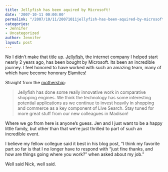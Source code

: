 ```yaml
---
title: Jellyfish has been aquired by Microsoft!
date: '2007-10-11 00:00:00'
permalink: "/2007/10/11/20071011jellyfish-has-been-aquired-by-microsoft/"
categories:
- Jennifer
- Uncategorized
author: Jennifer
layout: post
---
```


No I didn&#8217;t make that title up. <a title="Jellyfish" target="_blank" href="http://www.jellyfish.com">Jellyfish</a>, the internet company I helped start nearly 2 years ago, has been bought by Microsoft. Its been an incredible journey. I feel honored to have worked with such an amazing team, many of which have become honorary Elamites!

Straight from the <a target="_blank" href="http://blogs.msdn.com/livesearch/archive/2007/10/01/microsoft-acquires-jellyfish-com.aspx">mothership</a>:

> Jellyfish has done some really innovative work in comparative shopping engines. We think the technology has some interesting potential applications as we continue to invest heavily in shopping and commerce as a key component of Live Search. Stay tuned for more great stuff from our new colleagues in Madison!

Where we go from here is anyone&#8217;s guess. Jen and I just want to be a happy little family, but other than that we&#8217;re just thrilled to part of such an incredible event.

I believe my fellow collegue said it best in his blog post, &#8220;I think my favorite part so far is that I no longer have to respond with &#8220;just fine thanks, and how are things going where you work?&#8221; when asked about my job.&#8221;

Well said Nick, well said.
